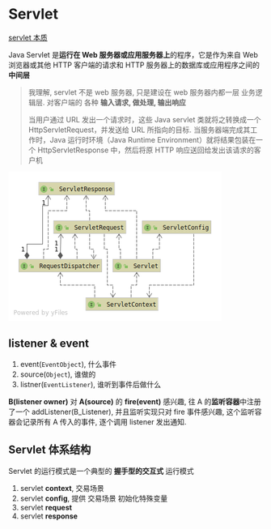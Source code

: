 # Servlet

[servlet 本质](https://www.zhihu.com/question/21416727)

Java Servlet 是**运行在 Web 服务器或应用服务器上**的程序，它是作为来自 Web 浏览器或其他 HTTP 客户端的请求和 HTTP 服务器上的数据库或应用程序之间的**中间层**

> 我理解, servlet 不是 web 服务器, 只是建设在 web 服务器内都一层 业务逻辑层. 对客户端的 各种 **输入请求, 做处理, 输出响应**
>
> 当用户通过 URL 发出一个请求时，这些 Java servlet 类就将之转换成一个 HttpServletRequest，并发送给 URL 所指向的目标. 当服务器端完成其工作时，Java 运行时环境（Java Runtime Environment）就将结果包装在一个 HttpServletResponse 中，然后将原 HTTP 响应送回给发出该请求的客户机

![servlet](./imgs/servlet.png)

## listener & event

1. event(`EventObject`), 什么事件
2. source(`Object`), 谁做的
3. listner(`EventListener`), 谁听到事件后做什么

**B(listener owner)** 对 **A(source)** 的 **fire(event)** 感兴趣, 往 A 的**监听容器**中注册了一个 addListener(B_Listener), 并且监听实现只对 fire 事件感兴趣, 这个监听容器会记录所有 A 传入的事件, 逐个调用 listener 发出通知.

## Servlet 体系结构

Servlet 的运行模式是一个典型的 **握手型的交互式** 运行模式

1. servlet **context**, 交易场景
2. servlet **config**, 提供 交易场景 初始化特殊变量
3. servlet **request**
4. servlet **response**
